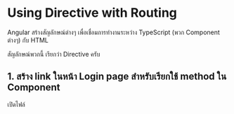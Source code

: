 
# Using Directive with Routing

Angular สร้างสัญลักษณ์ต่างๆ เพื่อเชื่อมการทำงานระหว่าง TypeScript (พวก Component ต่างๆ) กับ HTML 

สัญลักษณ์พวกนี้ เรียกว่า Directive ครับ

## 1. สร้าง link ในหน้า Login page สำหรับเรียกใช้ method ใน Component

เปิดไฟล์ 